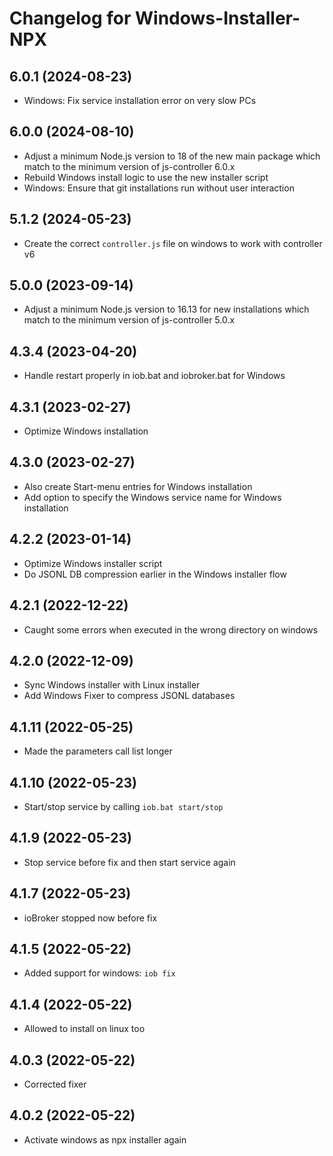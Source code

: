 # Changelog for Windows-Installer-NPX
<!-- ## **WORK IN PROGRESS**
-->
## 6.0.1 (2024-08-23)
* Windows: Fix service installation error on very slow PCs

## 6.0.0 (2024-08-10)
* Adjust a minimum Node.js version to 18 of the new main package which match to the minimum version of js-controller 6.0.x
* Rebuild Windows install logic to use the new installer script
* Windows: Ensure that git installations run without user interaction

## 5.1.2 (2024-05-23)
* Create the correct `controller.js` file on windows to work with controller v6

## 5.0.0 (2023-09-14)
* Adjust a minimum Node.js version to 16.13 for new installations which match to the minimum version of js-controller 5.0.x

## 4.3.4 (2023-04-20)
* Handle restart properly in iob.bat and iobroker.bat for Windows

## 4.3.1 (2023-02-27)
* Optimize Windows installation

## 4.3.0 (2023-02-27)
* Also create Start-menu entries for Windows installation
* Add option to specify the Windows service name for Windows installation

## 4.2.2 (2023-01-14)
* Optimize Windows installer script
* Do JSONL DB compression earlier in the Windows installer flow

## 4.2.1 (2022-12-22)
* Caught some errors when executed in the wrong directory on windows

## 4.2.0 (2022-12-09)
* Sync Windows installer with Linux installer
* Add Windows Fixer to compress JSONL databases

## 4.1.11 (2022-05-25)
* Made the parameters call list longer

## 4.1.10 (2022-05-23)
* Start/stop service by calling `iob.bat start/stop`

## 4.1.9 (2022-05-23)
* Stop service before fix and then start service again

## 4.1.7 (2022-05-23)
* ioBroker stopped now before fix

## 4.1.5 (2022-05-22)
* Added support for windows: `iob fix`

## 4.1.4 (2022-05-22)
* Allowed to install on linux too

## 4.0.3 (2022-05-22)
* Corrected fixer

## 4.0.2 (2022-05-22)
* Activate windows as npx installer again

